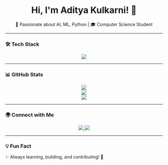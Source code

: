 <h1 align="center">Hi, I'm Aditya Kulkarni! 👋</h1>
<p align="center">
🚀 Passionate about AI, ML, Python | 🎓 Computer Science Student  
</p>

---

### 🛠 Tech Stack  
<p align="center">
  <img src="https://skillicons.dev/icons?i=python,cpp,tensorflow,vscode" />
</p>

---

### 📊 GitHub Stats  
<p align="center">
  <img src="https://github-readme-streak-stats.herokuapp.com/?user=AdityaK-101&theme=radical" />
  <br>
  <img src="https://github-readme-stats.vercel.app/api?username=AdityaK-101&show_icons=true&theme=radical" />
  <br>
  <img src="https://github-readme-stats.vercel.app/api/top-langs/?username=AdityaK-101&layout=compact&theme=radical" />
</p>

---

### 🌍 Connect with Me  
<p align="center">
  <a href="https://linkedin.com/in/adityakulkarni">
    <img src="https://img.shields.io/badge/LinkedIn-0077B5?style=for-the-badge&logo=linkedin&logoColor=white" />
  </a>
  <a href="https://github.com/AdityaK-101">
    <img src="https://img.shields.io/badge/GitHub-181717?style=for-the-badge&logo=github&logoColor=white" />
  </a>
</p>

---

### 💡 Fun Fact  
✨ Always learning, building, and contributing! 🚀  
